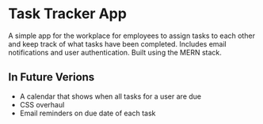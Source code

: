 # Task Tracker App

A simple app for the workplace for employees to assign tasks to each other and keep track of what tasks have been completed. Includes email notifications and user authentication. Built using the MERN stack.

## In Future Verions

- A calendar that shows when all tasks for a user are due
- CSS overhaul
- Email reminders on due date of each task
